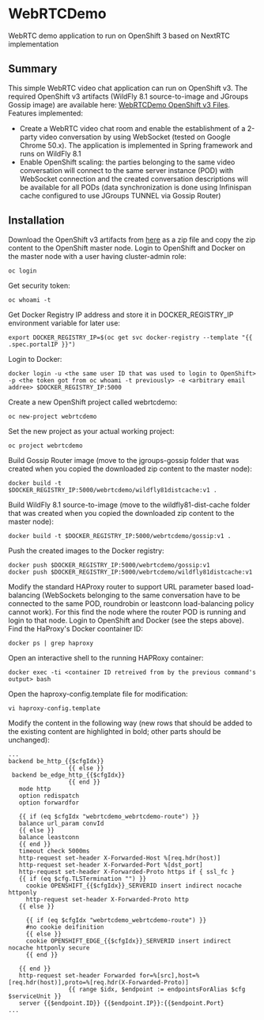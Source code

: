 # WebRTCDemo
WebRTC demo application to run on OpenShift 3 based on NextRTC implementation 

Summary
---------------
This simple WebRTC video chat application can run on OpenShift v3. The required OpenShift v3 artifacts (WildFly 8.1 source-to-image and JGroups Gossip image) are available here: [WebRTCDemo OpenShift v3 Files](https://github.com/darmaigabor/WebRTCDemo_OpenShift_v3_Files).
Features implemented:
* Create a WebRTC video chat room and enable the establishment of a 2-party video conversation by using WebSocket (tested on Google Chrome 50.x). The application is implemented in Spring framework and runs on WildFly 8.1
* Enable OpenShift scaling: the parties belonging to the same video conversation will connect to the same server instance (POD) with WebSocket connection and the created conversation descriptions will be available for all PODs (data synchronization is done using Infinispan cache configured to use JGroups TUNNEL via Gossip Router)

Installation
---------------
Download the OpenShift v3 artifacts from [here](https://github.com/darmaigabor/WebRTCDemo_OpenShift_v3_Files) as a zip file and copy the zip content to the OpenShift master node.
Login to OpenShift and Docker on the master node with a user having cluster-admin role:

```
oc login
```

Get security token:

```
oc whoami -t
```

Get Docker Registry IP address and store it in DOCKER_REGISTRY_IP environment variable for later use:

```
export DOCKER_REGISTRY_IP=$(oc get svc docker-registry --template "{{ .spec.portalIP }}")
```

Login to Docker:

```
docker login -u <the same user ID that was used to login to OpenShift> -p <the token got from oc whoami -t previously> -e <arbitrary email addree> $DOCKER_REGISTRY_IP:5000
```

Create a new OpenShift project called webrtcdemo:

```
oc new-project webrtcdemo
```

Set the new project as your actual working project:

```
oc project webrtcdemo
```

Build Gossip Router image (move to the jgroups-gossip folder that was created when you copied the downloaded zip content to the master node):

```
docker build -t $DOCKER_REGISTRY_IP:5000/webrtcdemo/wildfly81distcache:v1 .
```

Build WildFly 8.1 source-to-image (move to the wildfly81-dist-cache folder that was created when you copied the downloaded zip content to the master node):  

```
docker build -t $DOCKER_REGISTRY_IP:5000/webrtcdemo/gossip:v1 .
```

Push the created images to the Docker registry:

```
docker push $DOCKER_REGISTRY_IP:5000/webrtcdemo/gossip:v1
docker push $DOCKER_REGISTRY_IP:5000/webrtcdemo/wildfly81distcache:v1
```

Modify the standard HAProxy router to support URL parameter based load-balancing (WebSockets belonging to the same conversation have to be connected to the same POD, roundrobin or leastconn load-balancing policy cannot work).
For this find the node where the router POD is running and login to that node. Login to OpenShift and Docker (see the steps above). Find the HaProxy's Docker coontainer ID:

```
docker ps | grep haproxy
```

Open an interactive shell to the running HAPRoxy container:

```
docker exec -ti <container ID retreived from by the previous command's output> bash
```

Open the haproxy-config.template file for modification:

```
vi haproxy-config.template
```

Modify the content in the following way (new rows that should be added to the existing content are highlighted in bold; other parts should be unchanged):

```
...
backend be_http_{{$cfgIdx}}
                 {{ else }}
 backend be_edge_http_{{$cfgIdx}}
                 {{ end }}
   mode http
   option redispatch
   option forwardfor
```
```
   {{ if (eq $cfgIdx "webrtcdemo_webrtcdemo-route") }}
   balance url_param convId
   {{ else }}
   balance leastconn
   {{ end }}
   timeout check 5000ms
   http-request set-header X-Forwarded-Host %[req.hdr(host)]
   http-request set-header X-Forwarded-Port %[dst_port]
   http-request set-header X-Forwarded-Proto https if { ssl_fc }
   {{ if (eq $cfg.TLSTermination "") }}
     cookie OPENSHIFT_{{$cfgIdx}}_SERVERID insert indirect nocache httponly
     http-request set-header X-Forwarded-Proto http
   {{ else }}
```
```
     {{ if (eq $cfgIdx "webrtcdemo_webrtcdemo-route") }}
     #no cookie deifinition
     {{ else }}
     cookie OPENSHIFT_EDGE_{{$cfgIdx}}_SERVERID insert indirect nocache httponly secure
     {{ end }}
```
```
   {{ end }}
   http-request set-header Forwarded for=%[src],host=%[req.hdr(host)],proto=%[req.hdr(X-Forwarded-Proto)]
                 {{ range $idx, $endpoint := endpointsForAlias $cfg $serviceUnit }}
   server {{$endpoint.ID}} {{$endpoint.IP}}:{{$endpoint.Port}
...

```






